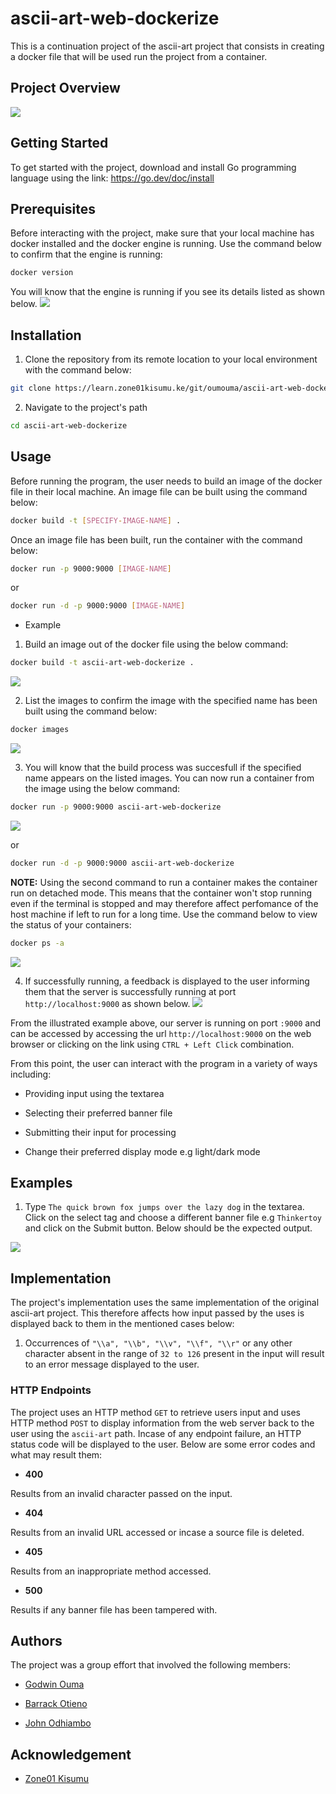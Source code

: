 # ascii-art-web-dockerize

This is a continuation project of the ascii-art project that consists in creating a docker file that will be used run the project from a container.

## Project Overview

![](/imgs/preview.png)

## Getting Started

To get started with the project, download and install Go programming language using the link: https://go.dev/doc/install

## Prerequisites

Before interacting with the project, make sure that your local machine has docker installed and the docker engine is running. Use the command below to confirm that the engine is running:
```bash
docker version
```

You will know that the engine is running if you see its details listed as shown below.
![](/imgs/docker-engine.png)

## Installation

1. Clone the repository from its remote location to your local environment with the command below:
```bash
git clone https://learn.zone01kisumu.ke/git/oumouma/ascii-art-web-dockerize.git
```

2. Navigate to the project's path
```bash
cd ascii-art-web-dockerize
```

## Usage

Before running the program, the user needs to build an image of the docker file in their local machine. An image file can be built using the command below:
```bash
docker build -t [SPECIFY-IMAGE-NAME] .
```

Once an image file has been built, run the container with the command below:
```bash
docker run -p 9000:9000 [IMAGE-NAME]
```

or

```bash
docker run -d -p 9000:9000 [IMAGE-NAME]
```

- Example

1. Build an image out of the docker file using the below command:
```bash
docker build -t ascii-art-web-dockerize .
```
![](/imgs/build-image.png)

2. List the images to confirm the image with the specified name has been built using the command below:
```bash
docker images
```
![](/imgs/list-images.png)

3. You will know that the build process was succesfull if the specified name appears on the listed images. You can now run a container from the image using the below command:
```bash
docker run -p 9000:9000 ascii-art-web-dockerize
```
![](/imgs/run-container.png)

or

```bash
docker run -d -p 9000:9000 ascii-art-web-dockerize
```

**NOTE:** Using the second command to run a container makes the container run on detached mode. This means that the container won't stop running even if the terminal is stopped and may therefore affect perfomance of the host machine if left to run for a long time. Use the command below to view the status of your containers:
```bash
docker ps -a
```
![](/imgs/list-containers.png)

4. If successfully running, a feedback is displayed to the user informing them that the server is successfully running at port `http://localhost:9000` as shown below.
![](/imgs/run-container.png)

From the illustrated example above, our server is running on port `:9000` and can be accessed by accessing the url `http://localhost:9000` on the web browser or clicking on the link using `CTRL + Left Click` combination.

From this point, the user can interact with the program in a variety of ways including:
- Providing input using the textarea

- Selecting their preferred banner file

- Submitting their input for processing

- Change their preferred display mode e.g light/dark mode

## Examples

1. Type `The quick brown fox jumps over the lazy dog` in the textarea. Click on the select tag and choose a different banner file e.g `Thinkertoy` and click on the Submit button. Below should be the expected output.

![](/imgs/preview-2.png)

## Implementation

The project's implementation uses the same implementation of the original ascii-art project. This therefore affects how input passed by the uses is displayed back to them in the mentioned cases below:

1. Occurrences of `"\\a", "\\b", "\\v", "\\f", "\\r"` or any other character absent in the range of `32 to 126` present in the input will result to an error message displayed to the user.

### HTTP Endpoints

The project uses an HTTP method `GET` to retrieve users input and uses HTTP method `POST` to display information from the web server back to the user using the `ascii-art` path. Incase of any endpoint failure, an HTTP status code will be displayed to the user. Below are some error codes and what may result them:

- **400**

Results from an invalid character passed on the input.

- **404**

Results from an invalid URL accessed or incase a source file is deleted.

- **405**

Results from an inappropriate method accessed.

- **500**

Results if any banner file has been tampered with.

## Authors

The project was a group effort that involved the following members:
- [Godwin Ouma](https://github.com/garveyshah)

- [Barrack Otieno](https://github.com/Baraq23)

- [John Odhiambo](https://github.com/johneliud)

## Acknowledgement

- [Zone01 Kisumu](https://www.zone01kisumu.ke)
